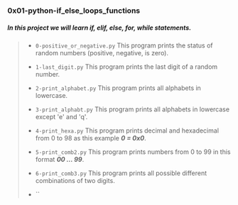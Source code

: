 ### 0x01-python-if_else_loops_functions

##### In this project we will learn ___if, elif, else, for, while statements___.

> - `0-positive_or_negative.py` This program prints the status of random numbers (positive, negative, is zero).
>
> - `1-last_digit.py` This program prints the last digit of a random number.
>
> - `2-print_alphabet.py` This program prints all alphabets in lowercase.
>
> - `3-print_alphabt.py` This program prints all alphabets in lowercase except 'e' and 'q'.
>
> - `4-print_hexa.py` This program prints decimal and hexadecimal from 0 to 98 as this example  ___0 = 0x0___.
>
> - `5-print_comb2.py` This program prints numbers from 0 to 99 in this format ___00 ... 99___.
>
> - `6-print_comb3.py` This program prints all possible different combinations of two digits.
>
> - ``
